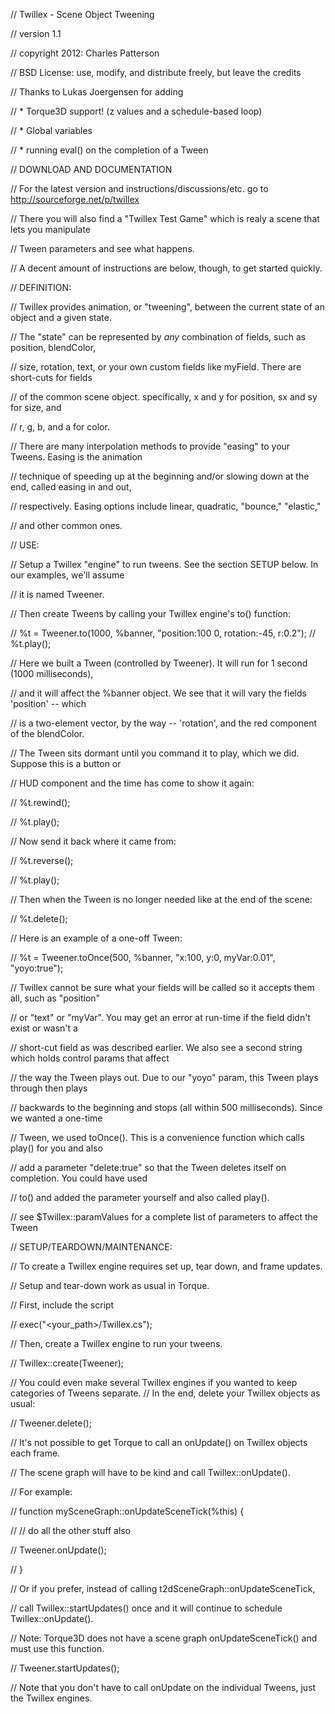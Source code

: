// Twillex - Scene Object Tweening

// version 1.1

// copyright 2012: Charles Patterson

// BSD License: use, modify, and distribute freely, but leave the credits


// Thanks to Lukas Joergensen for adding

//   * Torque3D support! (z values and a schedule-based loop)

//   * Global variables

//   * running eval() on the completion of a Tween



// DOWNLOAD AND DOCUMENTATION

// For the latest version and instructions/discussions/etc. go to http://sourceforge.net/p/twillex

// There you will also find a "Twillex Test Game" which is realy a scene that lets you manipulate

// Tween parameters and see what happens.

// A decent amount of instructions are below, though, to get started quickly.

// DEFINITION:

// Twillex provides animation, or "tweening", between the current state of an object and a given state.

// The "state" can be represented by *any* combination of fields, such as position, blendColor,

// size, rotation, text, or your own custom fields like myField.  There are short-cuts for fields

// of the common scene object.  specifically, x and y for position, sx and sy for size, and

// r, g, b, and a for color.

// There are many interpolation methods to provide "easing" to your Tweens.  Easing is the animation

// technique of speeding up at the beginning and/or slowing down at the end, called easing in and out,

// respectively.  Easing options include linear, quadratic, "bounce," "elastic,"

// and other common ones.



// USE:

// Setup a Twillex "engine" to run tweens.  See the section SETUP below.  In our examples, we'll assume

// it is named Tweener.

// Then create Tweens by calling your Twillex engine's to() function:

//    %t = Tweener.to(1000, %banner, "position:100 0, rotation:-45, r:0.2");
//    %t.play();

// Here we built a Tween (controlled by Tweener).  It will run for 1 second (1000 milliseconds),

// and it will affect the %banner object.  We see that it will vary the fields 'position' -- which

// is a two-element vector, by the way -- 'rotation', and the red component of the blendColor.

// The Tween sits dormant until you command it to play, which we did.  Suppose this is a button or

// HUD component and the time has come to show it again:

//    %t.rewind();

//    %t.play();

// Now send it back where it came from:

//    %t.reverse();

//    %t.play();

// Then when the Tween is no longer needed like at the end of the scene:

//    %t.delete();

// Here is an example of a one-off Tween:

//    %t = Tweener.toOnce(500, %banner, "x:100, y:0, myVar:0.01", "yoyo:true");

// Twillex cannot be sure what your fields will be called so it accepts them all, such as "position"

// or "text" or "myVar".  You may get an error at run-time if the field didn't exist or wasn't a

// short-cut field as was described earlier.  We also see a second string which holds control params that affect

// the way the Tween plays out.  Due to our "yoyo" param, this Tween plays through then plays

// backwards to the beginning and stops (all within 500 milliseconds).  Since we wanted a one-time

// Tween, we used toOnce().  This is a convenience function which calls play() for you and also

// add a parameter "delete:true" so that the Tween deletes itself on completion.  You could have used

// to() and added the parameter yourself and also called play().

// see $Twillex::paramValues for a complete list of parameters to affect the Tween



// SETUP/TEARDOWN/MAINTENANCE:

// To create a Twillex engine requires set up, tear down, and frame updates.

// Setup and tear-down work as usual in Torque.

// First, include the script

//    exec("<your_path>/Twillex.cs");

// Then, create a Twillex engine to run your tweens.

//   Twillex::create(Tweener);

// You could even make several Twillex engines if you wanted to keep categories of Tweens separate.
// In the end, delete your Twillex objects as usual:

//    Tweener.delete();

// It's not possible to get Torque to call an onUpdate() on Twillex objects each frame.

// The scene graph will have to be kind and call Twillex::onUpdate().

// For example:

// function mySceneGraph::onUpdateSceneTick(%this) {

//    // do all the other stuff also

//    Tweener.onUpdate();

// }

// Or if you prefer, instead of calling t2dSceneGraph::onUpdateSceneTick,

// call Twillex::startUpdates() once and it will continue to schedule Twillex::onUpdate().

// Note: Torque3D does not have a scene graph onUpdateSceneTick() and must use this function.


//   Tweener.startUpdates();

// Note that you don't have to call onUpdate on the individual Tweens, just the Twillex engines.
